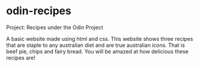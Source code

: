 # odin-recipes
Project: Recipes under the Odin Project

A basic website made using html and css.
This website shows three recipes that are staple to any australian diet and are true australian icons. That is beef pie, chips and fairy bread.
You will be amazed at how delicious these recipes are!
